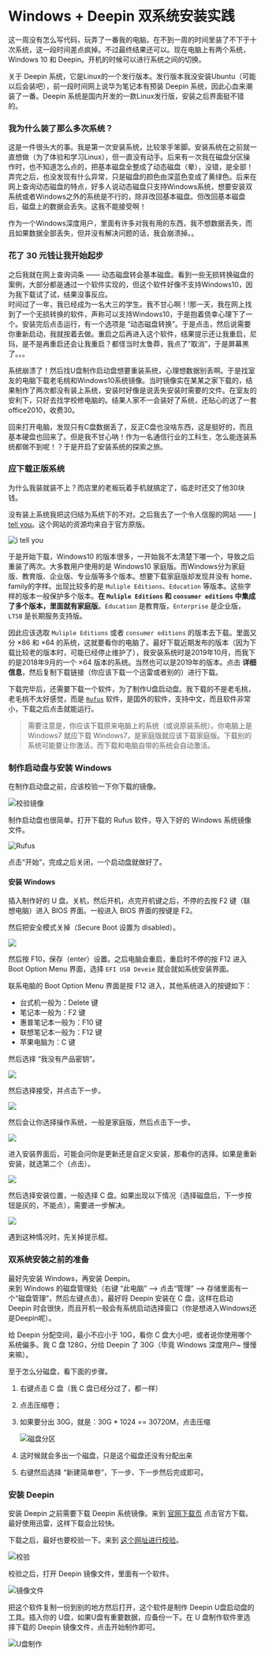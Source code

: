 # Windows + Deepin 双系统安装实践

这一周没有怎么写代码，玩弄了一番我的电脑。在不到一周的时间里装了不下于十次系统，这一段时间差点疯掉。不过最终结果还可以。现在电脑上有两个系统，Windows 10 和 Deepin。开机的时候可以进行系统之间的切换。  

关于 Deepin 系统，它是Linux的一个发行版本。发行版本我没安装Ubuntu（可能以后会装吧），前一段时间网上说华为笔记本有预装 Deepin 系统，因此心血来潮装了一番。Deepin 系统是国内开发的一款Linux发行版，安装之后界面挺不错的。  

### 我为什么装了那么多次系统？  
这是一件很头大的事。我是第一次安装系统，比较笨手笨脚。安装系统在之前就一直想做（为了体验和学习Linux），但一直没有动手。后来有一次我在磁盘分区操作时，也不知道怎么点的，把基本磁盘全整成了动态磁盘（晕），没错，是全部！弄完之后，也没发现有什么异常，只是磁盘的颜色由深蓝色变成了黄绿色。后来在网上查询动态磁盘的特点，好多人说动态磁盘只支持Windows系统，想要安装双系统或者Windows之外的系统是不行的，除非改回基本磁盘。但改回基本磁盘后，磁盘上的数据会丢失。这我不能接受啊！  

作为一个Windows深度用户，里面有许多对我有用的东西，我不想数据丢失，而且如果数据全部丢失，但并没有解决问题的话，我会崩溃掉。。

### 花了 30 元钱让我开始起步
之后我就在网上查询词条 —— 动态磁盘转会基本磁盘。看到一些无损转换磁盘的案例，大部分都是通过一个软件实现的，但这个软件好像不支持Windows10，因为我下载试了试，结果没事反应。  
时间过了一年，我已经成为一名大三的学生。我不甘心啊！!那一天，我在网上找到了一个无损转换的软件，声称可以支持Windows10，于是抱着侥幸心理下了一个。安装完后点击运行，有一个选项是 “动态磁盘转换”。于是点击，然后说需要你重新启动，我就按着去做。重启之后再进入这个软件，结果提示还让我重启，尼玛，是不是再重启还会让我重启？都怪当时太鲁莽，我点了“取消”，于是屏幕黑了。。。  

系统崩溃了！然后找U盘制作启动盘想要重装系统，心理想数据别丢啊。于是找室友的电脑下载老毛桃和Windows10系统镜像。当时镜像实在某某之家下载的，结果制作了两次都没有装上系统，安装时好像是说丢失安装时需要的文件。在室友的安利下，只好去找学校修电脑的。结果人家不一会装好了系统，还贴心的送了一套office2010，收费30。  

回来打开电脑，发现只有C盘数据丢了，反正C盘也没啥东西，这是挺好的，而且基本硬盘也回来了。但是我不甘心呐！作为一名通信行业的工科生，怎么能连装系统都做不到呢！？于是开启了安装系统的探索之旅。  

### 应下载正版系统
为什么我装就装不上？而店里的老板玩着手机就搞定了，临走时还交了他30块钱。  

没有装上系统我把这归结为系统下的不对。之后我去了一个令人信服的网站 —— [I tell you](https://msdn.itellyou.cn/)。这个网站的资源均来自于官方原版。  

![i tell you](./img/itellyou.png)  

于是开始下载，Windows10 的版本很多，一开始我不太清楚下哪一个，导致之后重装了两次。大多数用户使用的是 Windows10 家庭版。而Windows分为家庭版、教育版、企业版、专业版等多个版本。想要下载家庭版却发现并没有 home、family的字样。出现比较多的是 `Muliple Editions`、`Education` 等版本。这些字样的版本一般保护多个版本。**在 `Muliple Editions` 和 `consumer editions` 中集成了多个版本，里面就有家庭版**。`Education` 是教育版，`Enterprise` 是企业版，`LTSB` 是长期服务支持版。  

因此应该选取 `Muliple Editions` 或者 `consumer editions` 的版本去下载。里面又分 ×86 和 ×64 的系统，这就要看你的电脑了。最好下载近期发布的版本（因为下载比较老的版本时，可能已经停止维护了），我安装系统时是2019年10月，而我下的是2018年9月的一个 ×64 版本的系统。当然也可以是2019年的版本。点击 **详细信息**，然后复制下载链接（你应该下载一个迅雷或者别的）进行下载。  

下载完毕后，还需要下载一个软件，为了制作U盘启动盘。我下载的不是老毛桃，老毛桃不太好感觉，而是 [`Rufus`](http://rufus.ie/) 软件，是国外的软件，支持中文，而且软件非常小，下载之后点击就能运行。  

> 需要注意是，你应该下载原来电脑上的系统（或说原装系统）。你电脑上是 Windows7 就应下载 Windows7，是家庭版就应该下载家庭版。下载别的系统可能要让你激活，而下载和电脑自带的系统会自动激活。  

### 制作启动盘与安装 Windows
在制作启动盘之前，应该校验一下你下载的镜像。  

![校验镜像](./img/download.png)

制作启动盘也很简单。打开下载的 Rufus 软件，导入下好的 Windows 系统镜像文件。  

![Rufus](img/rufus.png)  

点击“开始”，完成之后关闭，一个启动盘就做好了。

#### 安装 Windows
插入制作好的 U 盘。关机，然后开机，点完开机键之后，不停的去按 F2 键（联想电脑）进入 BIOS 界面。一般进入 BIOS 界面的按键是 F2。  

然后把安全模式关掉（Secure Boot 设置为 disabled）。

![](./img/windows_1.png)  

然后按 F10，保存（enter）设置。之后电脑会重启，重启时不停的按 F12 进入 Boot Option Menu 界面，选择 `EFI USB Deveie` 就会就如系统安装界面。  

联系电脑的 Boot Option Menu 界面是按 F12 进入，其他系统进入的按键如下：  
- 台式机一般为：Delete 键
- 笔记本一般为：F2 键
- 惠普笔记本一般为：F10 键
- 联想笔记本一般为：F12 键
- 苹果电脑为：C 键

然后选择 “我没有产品密钥”。

![](./img/windows_4.png)  

然后选择接受，并点击下一步。

![](./img/windows_5.png)  

然后会让你选择操作系统，一般是家庭版，然后点击下一步。

![](./img/windows_6.png)  

进入安装界面后，可能会问你是更新还是自定义安装，那看你的选择。如果是重新安装，就选第二个（点击）。

![](./img/windows_3.png)  

然后选择安装位置，一般选择 C 盘。如果出现以下情况（选择磁盘后，下一步按钮是灰的，不能点），需要进一步解决。  

![](./img/windows_7.png)  

遇到这种情况时，先关掉提示框。

### 双系统安装之前的准备
最好先安装 Windows，再安装 Deepin。  
来到 Windows 的磁盘管理处（右键 “此电脑” --> 点击“管理” --> 存储里面有一个“磁盘管理”，然后左键点击）。最好将 Deepin 安装在 C 盘，这样在启动 Deepin 时会很快，而且开机一般会有系统启动选择窗口（你是想进入Windows还是Deepin呢）。  

给 Deepin 分配空间，最小不应小于 10G，看你 C 盘大小吧，或者说你使用哪个系统偏多。我 C 盘 128G，分给 Deepin 了 30G（毕竟 Windows 深度用户~ 慢慢来嘛）。  

至于怎么分磁盘，看下面的步骤。  
1. 右键点击 C 盘（我 C 盘已经分过了，都一样）
2. 点击压缩卷；
3. 如果要分出 30G，就是：30G * 1024 == 30720M，点击压缩  
   
   ![磁盘分区](img/yasuo.png)  

4. 这时候就会多出一个磁盘，只是这个磁盘还没有分配出来
5. 右键然后选择 “新建简单卷”，下一步、下一步然后完成即可。

### 安装 Deepin

安装 Deepin 之前需要下载 Deepin 系统镜像。来到 [官网下载页](https://www.deepin.org/download/) 点击官方下载。最好使用迅雷，这样下载会比较快。  

下载之后，最好也要校验一下。来到 [这个网址进行校验](https://wiki.deepin.org/wiki/%E5%8E%9F%E7%94%9F%E5%AE%89%E8%A3%85)。  

![校验](img/md5.png)

校验之后，打开 Deepin 镜像文件，里面有一个软件。  

![镜像文件](./img/deepin.os.png)  

把这个软件复制一份到别的地方然后打开，这个软件是制作 Deepin U盘启动盘的工具。插入你的 U盘，如果U盘有重要数据，应备份一下。在 U 盘制作软件里选择下载的 Deepin 镜像文件，点击开始制作即可。  

![U盘制作](img/deepin_u.png)  





